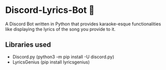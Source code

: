 # Discord-Lyrics-Bot 🎤

A Discord Bot written in Python that provides karaoke-esque functionalities like displaying the lyrics of the song you provide to it.

## Libraries used
- Discord.py (python3 -m pip install -U discord.py)
- LyricsGenius (pip install lyricsgenius)
